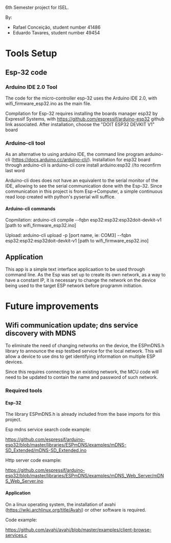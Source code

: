6th Semester project for ISEL.

By:
 - Rafael Conceição, student number 41486
 - Eduardo Tavares, student number 49454

# Tools Setup

## Esp-32 code

### Arduino IDE 2.0 Tool

The code for the micro-controller esp-32 uses the Arduino IDE 2.0, with
wifi_firmware_esp32.ino as the main file.

Compilation for Esp-32 requires installing the boards manager esp32 by Expressif Systems,
with https://github.com/espressif/arduino-esp32 github link associated. After installation,
choose the "DOIT ESP32 DEVKIT V1" board

### Arduino-cli tool

As an alternative to using arduino IDE, the command line program arduino-cli (https://docs.arduino.cc/arduino-cli/).
Installation for esp32 board through arduino-cli is arduino-cli core install arduino:esp32 //to reconfirm last word

Arduino-cli does does not have an equivalent to the serial monitor of the IDE, allowing to see the serial communication
done with the Esp-32. Since communication in this project  is from Esp->Computer, a simple continuous read loop created
with python's pyserial will suffice.


#### Arduino-cli commands

Copmilation: arduino-cli compile --fqbn esp32:esp32:esp32doit-devkit-v1 [path to wifi_firmware_esp32.ino]

Upload: arduino-cli upload -p [port name, ie: COM3] --fqbn esp32:esp32:esp32doit-devkit-v1 [path to wifi_firmware_esp32.ino]

## Application

This app is a simple text interface applicaation to be used through command line. As the Esp was set up to create its own network,
as a way to have a constant IP, it is necessary to change the network on the device being used to the target ESP network before
programm initiation. 

# Future improvements

## Wifi communication update; dns service discovery with MDNS

To eliminate the need of changing networks on the device, the ESPmDNS.h library to announce the esp testbed service for the 
local network. This will allow a device to use dns to get identifying information on multiple ESP devices.

Since this requires connecting to an existing network, the MCU code will need to be updated to contain the name and password of
such network.

### Required tools

#### Esp-32

The library ESPmDNS.h is already included from the base imports for this project.

Esp mdns service search code example:

https://github.com/espressif/arduino-esp32/blob/master/libraries/ESPmDNS/examples/mDNS-SD_Extended/mDNS-SD_Extended.ino

Http server code example:

https://github.com/espressif/arduino-esp32/blob/master/libraries/ESPmDNS/examples/mDNS_Web_Server/mDNS_Web_Server.ino

#### Application

On a linux operating system, the installation of avahi (https://wiki.archlinux.org/title/Avahi) or other software is
required.

Code example:

https://github.com/avahi/avahi/blob/master/examples/client-browse-services.c
